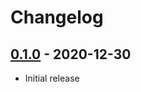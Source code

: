 # Changelog

## [0.1.0] - 2020-12-30

- Initial release

<!-- http://keepachangelog.com/ -->

<!-- [0.1.0]: https://github.com/weapp-cli/compare/v0.1.0...v0.1.0 -->
[0.1.0]: https://github.com/weapp-cli/releases/tag/v0.1.0
